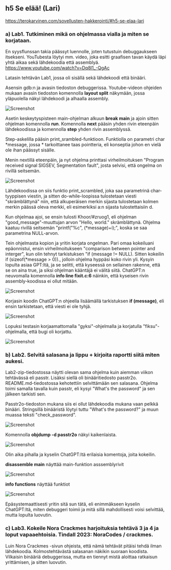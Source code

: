 ## h5 Se elää! (Lari)
https://terokarvinen.com/sovellusten-hakkerointi/#h5-se-elaa-lari

### a) Lab1. Tutkiminen mikä on ohjelmassa vialla ja miten se korjataan. 

En syysflunssan takia päässyt luennolle, joten tutustuin debuggaukseen itsekseni. YouTubesta löytyi mm. video, joka esitti graafisen tavan käydä läpi yhtä aikaa sekä lähdekoodia että assemblyä. https://www.youtube.com/watch?v=Dq8l1_-QgAc

Latasin tehtävän Lab1, jossa oli sisällä sekä lähdekoodi että binääri. 

Asensin gdb:n ja avasin tiedoston debuggerissa. Youtube-videon ohjeiden mukaan avasin tiedoston komennolla __layout split__ näkymään, jossa yläpuolella näkyi lähdekoodi ja alhaalla assembly. 

![Screenshot](h5_split.png)

Asetin keskeytyspisteen main-ohjelman alkuun __break main__ ja ajoin sitten ohjelman komennolla __run__. Komennolla __next__ pääsin yhden rivin eteenpäin lähdekoodissa ja komennolla __step__ yhden rivin assemblyssä. 

Step-askelilla pääsin print_srambled-funktioon. Funktiolla on parametri char *message, jossa * tarkoittanee taas pointteria, eli konseptia johon en vielä ole ihan päässyt sisälle.

Menin nextillä eteenpäin, ja nyt ohjelma printtasi virheilmoituksen "Program received signal SIGSEV, Segmentation fault", josta selvisi, että ongelma on rivillä seitsemän.  

![Screenshot](h5_error.png)

Lähdekoodissa on siis funktio print_scrambled, joka saa parametrinä char-tyyppisen viestin, ja sitten do-while-loopissa tulostetaan viesti "skrämblättynä" niin, että alkuperäisen merkin sijasta tulostetaan kolmen merkin päässä oleva merkki, eli esimerkiksi a:n sijasta tulostettaisiin d.

Kun ohjelmaa ajoi, se ensin tulosti Khoor/#zruog1, eli ohjelman "good_message"-muuttujan arvon "Hello, world." skrämblättynä. Ohjelma kaatuu rivillä seitsemän "printf("%c", (*message)+i);", koska se saa parametrina NULL-arvon. 

Tein ohjelmasta kopion ja yritin korjata ongelman. Pari omaa kokeiluani epäonnistui, ensin virheilmoitukseen "comparison between pointer and interger", kun olin tehnyt tarkistuksen "if (message != NULL). Sitten kokeilin if (sizeof(*message > 0))., jolloin ohjelma hyppäsi koko rivin yli. Kysyin lopulta asiaa GPT:ltä, ja se selitti, että kyseessä on sellainen rakenne, että se on aina true, ja siksi ohjelman kääntäjä ei välitä siitä. ChatGPT:n neuvomalla komennolla __info line fixit.c:6__  näinkin, että kyseisen rivin assembly-koodissa ei ollut mitään. 

![Screenshot](h5_nocode.png)

Korjasin koodin ChatGPT:n ohjeella lisäämällä tarkistuksen __if (message)__, eli ensin tarkistetaan, että viesti ei ole tyhjä.

![Screenshot](h5_fixedit.png)

Lopuksi testasin korjaamattomalla "gyksi"-ohjelmalla ja korjatulla "fiksu"-ohjelmalla, että bugi oli korjattu.   

![Screenshot](h5_compare.png)

### b) Lab2. Selvitä salasana ja lippu + kirjoita raportti siitä miten aukesi. 

Lab2-zip-tiedostossa näytti olevan sama ohjelma kuin aiemman viikon tehtävässä eli passtr. Lisäksi siellä oli binääritiedosto passtr2o. README.md-tiedostossa kehotettiin selvittämään sen salasana. Ohjelma toimi samalla tavalla kuin passtr, eli kysyi "What's the password" ja sen jälkeen tarkisti sen.

Passtr2o-tiedoston mukana siis ei ollut lähdekoodia mukana vaan pelkkä binääri.  Stringsillä binääristä löytyi tuttu "What's the password?" ja muun muassa teksti "check_password".

![Screenshot](h5_pass_strings.png)

Komennolla __objdump -d passtr2o__ näkyi kaikenlaista.

![Screenshot](h5_dump.png)

Olin aika pihalla ja kyselin ChatGPT:ltä erilaisia komentoja, joita kokeilin.

__disassemble main__ näyttää main-funktion asssemblyrivit  

![Screenshot](h5_dis.png)

__info functions__ näyttää funktiot  

![Screenshot](h5_infof.png)

Epäsystemaattisesti yritin sitä sun tätä, eli enimmäkseen kyselin ChatGPT:ltä, miten debuggeri toimii ja mitä sillä mahdollisesti voisi selvittää, mutta lopulta luovutin.

### c) Lab3. Kokeile Nora Crackmes harjoituksia tehtävä 3 ja 4 ja loput vapaaehtoisia. Tindall 2023: NoraCodes / crackmes.
Luin Nora Crackmes -sivun ohjeista, että nämä tehtävät pitäisi tehdä ilman lähdekoodia. Kolmostehtävästä salasanan näkikin suoraan koodista. Vilkaisin binääriä debuggerissa, mutta en tiennyt mistä aloittaa ratkaisun yrittämisen, ja sitten luovutin.
